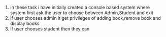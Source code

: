 1. in these task i have initially created a console based system where system first ask the user to choose between Admin,Student and exit
2. if user chooses admin it get privileges of adding book,remove book and display books
3. if user chooses student then they can 
